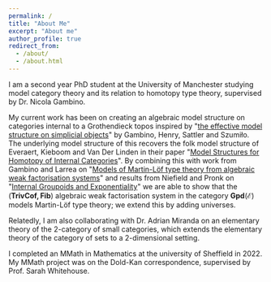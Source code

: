 ```yaml
---
permalink: /
title: "About Me"
excerpt: "About me"
author_profile: true
redirect_from: 
  - /about/
  - /about.html
---
```





I am a second year PhD student at the University of Manchester studying model category theory and its relation to homotopy type theory, supervised by Dr. Nicola Gambino.  

My current work has been on creating an algebraic model structure on categories internal to a Grothendieck topos inspired by "[the effective model structure on simplicial objects](https://arxiv.org/pdf/2102.06146.pdf)" by Gambino, Henry, Sattler and Szumiło. The underlying model structure of this recovers the folk model structure of Everaert, Kieboom and Van Der Linden in their paper "[Model Structures for Homotopy of Internal Categories](http://www.tac.mta.ca/tac/volumes/15/3/15-03.pdf)". By combining this with work from Gambino and Larrea on "[Models of Martin-Löf type theory from algebraic weak factorisation systems](https://arxiv.org/pdf/1906.01491.pdf)" and results from Niefield and Pronk on "[Internal Groupoids and Exponentiality](http://cahierstgdc.com/wp-content/uploads/2019/10/Niefield-Pronk-LX-4.pdf)" we are able to show that the $(\mathbf{TrivCof, Fib})$ algebraic weak factorisation system in the category $\mathbf{Gpd}(\mathcal{E})$ models Martin-Löf type theory; we extend this by adding universes. 

Relatedly, I am also collaborating with Dr. Adrian Miranda on an elementary theory of the 2-category of small categories, which extends the elementary theory of the category of sets to a 2-dimensional setting.

I completed an MMath in Mathematics at the university of Sheffield in 2022. My MMath project was on the Dold-Kan correspondence, supervised by Prof. Sarah Whitehouse.   

